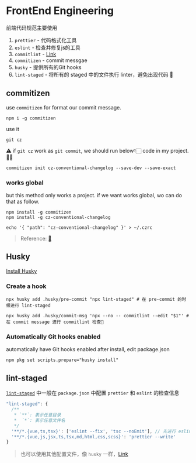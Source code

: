 # FrontEnd Engineering

前端代码规范主要使用

1. `prettier` - 代码格式化工具
2. `eslint` - 检查并修复js的工具
3. `commitlint` - [Link](https://commitlint.js.org/#/guides-local-setup)
4. `commitizen` - commit messgae
5. `husky` - 提供所有的Git hooks
6. `lint-staged` - 将所有的 staged 中的文件执行 linter，避免出现代码 💩

## commitizen

use `commitizen` for format our commit message.

```shell
npm i -g commitizen
```

use it

```shell
git cz
```

⚠️ if `git cz` work as `git commit`, we should run below👇🏻 code in my project.👨‍💻

```shell
commitizen init cz-conventional-changelog --save-dev --save-exact
```

### works global

but this method only works a project. if we want works global, wo can do that as follow.

```shell
npm install -g commitizen
npm install -g cz-conventional-changelog

echo '{ "path": "cz-conventional-changelog" }' > ~/.czrc
```

> Reference: [🔗](https://github.com/commitizen/cz-cli)

## Husky

[Install Husky](https://typicode.github.io/husky/getting-started.html#install)

### Create a hook

```shell
npx husky add .husky/pre-commit "npx lint-staged" # 在 pre-commit 的时候进行 lint-staged

npx husky add .husky/commit-msg 'npx --no -- commitlint --edit "$1"' # 在 commit message 进行 commitlint 检查🧐
```

### Automatically Git hooks enabled

automatically have Git hooks enabled after install, edit package.json

```shell
npm pkg set scripts.prepare="husky install"
```

## lint-staged

[`lint-staged`](https://github.com/okonet/lint-staged) 中一般在 `package.json` 中配置 `prettier` 和 `eslint` 的检查信息

```js
"lint-staged": {
  /**
   * `**`: 表示任意目录
   *  `*`: 表示任意文件名
   */
  '**/*.{vue,ts,tsx}': ['eslint --fix', 'tsc --noEmit'], // 先进行 eslint，再进行 tslint
  '**/*.{vue,js,jsx,ts,tsx,md,html,css,scss}': 'prettier --write'
}
```

> 也可以使用其他配置文件，像 `husky` 一样，[Link](https://github.com/okonet/lint-staged#Configuration)
